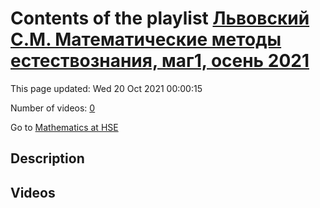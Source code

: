 # Contents of the playlist [Львовский С.М. Математические методы естествознания, маг1, осень 2021](https://www.youtube.com/playlist?list=PLq3E5oubNNoChDJ2C4p2r2T2sVOAdQJug)

This page updated: Wed 20 Oct 2021 00:00:15

Number of videos: [0](#videos)

Go to [Mathematics at HSE](../README.md)

## Description



## Videos

